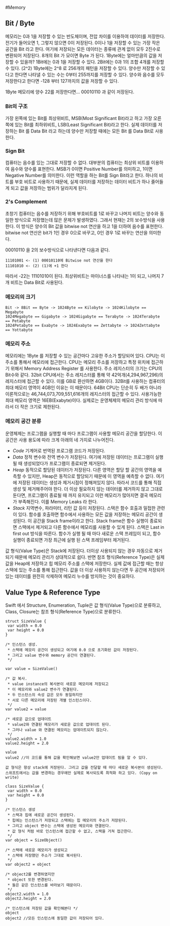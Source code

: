 #Memory

## Bit / Byte
메모리는 0과 1을 저장할 수 있는 반도체이며, 전압 차이를 이용하여 데이터를 저장한다. 전기가 들어오면 1, 그렇지 않으면 0이 저장된다.
0이나 1을 저장할 수 있는 가장 작은 공간을 Bit 라고 한다. 여기에 저장되는 모든 데이터는 종류에 관계 없이 모두 2진수로 변환되어 저장된다.
8개의 Bit 가 모이면 Byte 가 된다. 1Byte에는 얼마만큼의 값을 저장할 수 있을까?
1Bit에는 0과 1을 저장할 수 있다.
2Bit에는 0과 1의 조합 4개를 저장할 수 있다. (2^2)
1Byte에는 2^8 로 256개의 패턴을 저장할 수 있다. 양수만 저장할 수 있다고 한다면 나타낼 수 있는 수는 0부터 255까지를 저장할 수 있다. 
양수와 음수를 모두 저장한다고 한다면 -128 부터 127까지의 값을 저장할 수 있다.

1Byte 메모리에 양수 22를 저장한다면...
00010110 과 같이 저장된다.

### Bit의 구조
가장 왼쪽에 있는 Bit를 최상위비트, MSB(Most Significant Bit)라고 하고
가장 오른쪽에 있는 Bit를 최하위비트, LSB(Least Significant Bit)라고 한다.
실제 데이터를 저장하는 Bit 를 Data Bit 라고 하는데
양수만 저장할 때에는 모든 Bit 를 Data Bit로 사용한다.

### Sign Bit
컴퓨터는 음수를 있는 그대로 저장할 수 없다. 대부분의 컴퓨터는 최상위 비트를 이용하여 음수와 양수를 표현한다.
MSB가 0이면 Positive Number를 의미하고, 1이면 Negative Number를 의미한다.
이런 역할을 하는 Bit를 Sign Bit라고 한다. 
하나의 비트를 부호 비트로 사용하기 때문에, 실제 데이터를 저장하는 데이터 비트가 하나 줄어들게 되고 값을 저장하는 범위가 달라지게 된다.

### 2's Complement
초창기 컴퓨터는 음수를 저장하기 위해 부호비트를 1로 바꾸고 나머지 비트는 양수와 동일한 방식으로 저장했는데 많은 문제가 발생하였다.
그래서 현재는 2의 보수방식을 사용한다.
이 방식은 양수의 Bit 값을 bitwise not 연산을 하고 1을 더하여 음수를 표현한다.
bitwise not 연산은 bit가 1인 경우 0으로 바꾸고, 0인 경우 1로 바꾸는 연산을 의미한다.

00010110 을 2의 보수방식으로 나타낸다면 다음과 같다.
<pre><code>11101001 <- (1) 00010110에 Bitwise not 연산을 한다
11101010 <- (2) (1)에 +1 한다</pre></code>

따라서 -22는 11101010이 된다. 
최상위비트는 마이너스를 나타내는 1이 되고, 나머지 7개 비트는 Data Bit로 사용된다.

### 메모리의 크기
<pre><code>Bit -> 8Bit == Byte -> 1024Byte == Kilobyte -> 1024Kilobyte == Megabyte
1024Megabyte == Gigabyte -> 1024Gigabyte == Terabyte -> 1024Terabyte == Petabyte
1024Petabyte == Exabyte -> 1024Exabyte == Zettabyte -> 1024Zettabyte == Yottabyte</pre></code>

### 메모리 주소
메모리에는 1Byte 를 저장할 수 있는 공간마다 고유한 주소가 할당되어 있다.
CPU는 이 주소를 통해서 메모리에 접근한다. 
CPU는 메모리 주소를 저장하고 특정 위치에 접근하기 위해서 Memory Address Register 를 사용한다. 
주소 레지스터의 크기는 CPU의 Bit수와 같다.
32bit CPU에서는 주소 레지스터를 통해 약 42억개(4,294,967,296)의 레지스터에 접근할 수 있다.
이를 GB로 환산하면 4GB이다. 
32Bit를 사용하는 컴퓨터의 최대 메모리 영역이 4GB인 이유는 이 때문이다.
64Bit CPU는 단순히 두 배가 아니라 이론적으로는 46,744,073,709,551,616개의 레지스터의 접근할 수 있다. 
사용가능한 최대 메모리 영역은 16EB(Exabyte)이다.
실제로는 운영체제의 메모리 관리 방식에 따라서 더 작은 크기로 제한된다.

### 메모리 공간 분류
운영체제는 프로그램을 실행할 때 마다 프로그램이 사용할 메모리 공간을 할당한다.
이 공간은 사용 용도에 따라 크게 아래의 네 가지로 나누어진다.

* *Code*
 기계어로 번역된 프로그램 코드가 저장된다.
* *Data*
 정적 변수와 전역 변수가 저장된다. 여기에 저장된 데이터는 프로그램이 실행될 때 생성되었다가 프로그램이 종료되면 제거된다. 
* *Heap*
 동적으로 할당된 데이터가 저장된다. 다른 영역은 할당 할 공간의 영역을 예측할 수 있지만, 
 Heap은 동적으로 할당되기 때문에 이 영역을 예측할 수 없다. 
 여기에 저장된 데이터는 생성과 제거시점이 정해져있지 않다. 따라서 코드를 통해 직접 생성 및 제거해주어야 한다.
 더 이상 필요하지 않는 데이터를 제거하지 않고 그대로 둔다면, 프로그램이 종료될 때 까지 유지되고 이런 메모리가 많아지면 결국 메모리가 부족해진다.
 이를 Memory Leaks 라 한다.
* *Stack*
 지역변수, 파라미터, 리턴 값 등이 저장된다. 
 스택은 함수 호출과 밀접한 관련이 있다.
 함수를 호출하면 함수에서 사용하는 모든 값을 저장하는 메모리 공간이 생성된다. 이 공간을 Stack frame이라고 한다.
 Stack frame은 함수 실행이 종료되면 스택에서 제거되고 다른 함수에서 메모리를 사용할 수 있게 된다.
 스택은 Last in first out 방식을 따른다. 함수가 실행 될 때 마다 새로운 스택 프레임이 되고, 함수 실행이 종료되면 가장 최근에 실행 된 스택 프레임부터 제거된다.
 
값 형식(Value Type)은 Stack에 저장된다. 더이상 사용되지 않는 경우 자동으로 제거되기 때문에 메모리 관리가 상대적으로 쉽다.
반면 참조 형식(Reference Type)은 실제 값을 Heap에 저장하고 힙 메모리 주소를 스택에 저장한다. 실제 값에 접근할 때는 항상 스택에 있는 주소를 통해 접근한다. 
값을 더 이상 사용하지 않는다면 두 공간에 저장되어 있는 데이터를 완전히 삭제하여 메모리 누수를 방지하는 것이 중요하다. 
 

## Value Type & Reference Type
Swift 에서 Structure, Enumeration, Tuple은 값 형식(Value Type)으로 분류하고, 
Class, Closure는 참조 형식(Reference Type)으로 분류한다. 

<pre><code>struct SizeValue {
 var width = 0.0
 var height = 0.0
}

/* 인스턴스 생성.
 * 스택에 메모리 공간이 생성되고 여기에 0.0 으로 초기화된 값이 저장된다.
 * 그리고 value 변수와 memory 공간이 연결된다. 
 */

var value = SizeValue()

/* 값 복사.
 * value instance의 복사본이 새로운 메모리에 저장되고 
 * 이 메모리와 value2 변수가 연결된다. 
 * 두 인스턴스의 속성 값은 모두 동일하지만
 * 서로 다른 메모리에 저장된 개별 인스턴스이다.
 */ 
var value2 = value

/* 새로운 값으로 업데이트
 * value2와 연결된 메모리가 새로운 값으로 업데이트 된다.
 * 그러나 value 와 연결된 메모리는 업데이트되지 않는다. 
 */
value2.width = 1.0
value2.height = 2.0

value
value2 //이 코드를 통해 값을 확인해보면 value2만 업데이트 됨을 알 수 있다. 

값 형식은 항상 stack에 저장된다. 그리고 값을 전달할 때 마다 새로운 복사본이 생성된다. 
스위프트에서는 값을 변경하는 경우에만 실제로 복사되도록 최적화 하고 있다. (Copy on write)
</pre></code>

<pre><code>class SizeValue {
 var width = 0.0
 var height = 0.0
}

/* 인스턴스 생성 
 * 스택과 힙에 새로운 공간이 생성된다.
 * 힙에는 인스턴스가 저장되고 스택에는 힙 메모리의 주소가 저장된다. 
 * 그리고 object 변수는 스택에 생성된 메모리와 연결된다.
 * 값 형식 처럼 바로 인스턴스에 접근할 수 없고, 스택을 거쳐 접근한다.
 */
var object = SizeObject()

/* 스택에 새로운 메모리가 생성되고
 * 스택에 저장했던 주소가 그대로 복사된다. 
 */
var object2 = object

/* object2를 변경하였지만
 * object 또한 변경된다.
 * 둘은 같은 인스턴스를 바라보기 때문이다.
 */
object2.width = 1.0
object2.height = 2.0

/* 인스턴스에 저장된 값을 확인해본다 */
object
object2 //모든 인스턴스에 동일한 값이 저장되어 있다.
</pre></code>






